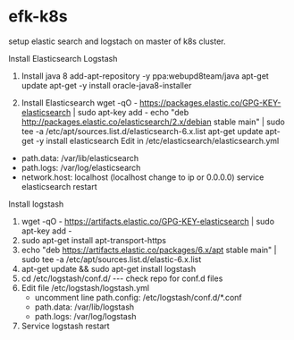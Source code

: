 # efk-k8s
setup elastic search and logstach on master of k8s cluster.


Install Elasticsearch Logstash
1. Install java 8
add-apt-repository -y ppa:webupd8team/java
apt-get update
apt-get -y install oracle-java8-installer

2. Install Elasticsearch
wget -qO - https://packages.elastic.co/GPG-KEY-elasticsearch | sudo apt-key add -
echo "deb http://packages.elastic.co/elasticsearch/2.x/debian stable main" | sudo tee -a /etc/apt/sources.list.d/elasticsearch-6.x.list
apt-get update
apt-get -y install elasticsearch
Edit in  /etc/elasticsearch/elasticsearch.yml
- path.data: /var/lib/elasticsearch
- path.logs: /var/log/elasticsearch
- network.host: localhost (localhost change to ip or 0.0.0.0)
service elasticsearch restart


Install logstash
1. wget -qO - https://artifacts.elastic.co/GPG-KEY-elasticsearch | sudo apt-key add -
2. sudo apt-get install apt-transport-https
3. echo "deb https://artifacts.elastic.co/packages/6.x/apt stable main" | sudo tee -a /etc/apt/sources.list.d/elastic-6.x.list
4.  apt-get update && sudo apt-get install logstash
5. cd /etc/logstash/conf.d/ --- check repo for conf.d files
6. Edit file /etc/logstash/logstash.yml
    - uncomment line path.config: /etc/logstash/conf.d/*.conf
    - path.data: /var/lib/logstash
    - path.logs: /var/log/logstash
 7. Service logstash restart
 
 
 
  
